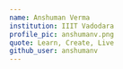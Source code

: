 ```yaml
---
name: Anshuman Verma
institution: IIIT Vadodara
profile_pic: anshumanv.png
quote: Learn, Create, Live
github_user: anshumanv
---
```

